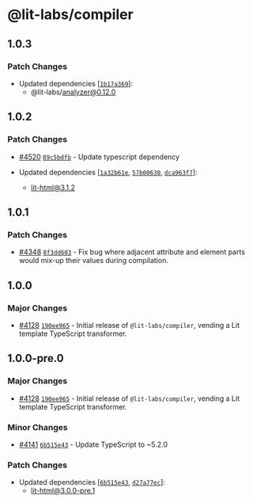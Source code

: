 # @lit-labs/compiler

## 1.0.3

### Patch Changes

- Updated dependencies [[`1b17a369`](https://github.com/lit/lit/commit/1b17a369f3ecf54d2617fe08b0d52fd0f993074b)]:
  - @lit-labs/analyzer@0.12.0

## 1.0.2

### Patch Changes

- [#4520](https://github.com/lit/lit/pull/4520) [`89c5bdfb`](https://github.com/lit/lit/commit/89c5bdfbc9bc9177f25d4d8f35e41e842afa0d63) - Update typescript dependency

- Updated dependencies [[`1a32b61e`](https://github.com/lit/lit/commit/1a32b61ecf09c2c2e6efac2735c2c627af793286), [`57b00630`](https://github.com/lit/lit/commit/57b006306c269bd835979935dae3062599c4fccf), [`dca963f7`](https://github.com/lit/lit/commit/dca963f7f5d2f7be91f2f073ebabe92d033b3a25)]:
  - lit-html@3.1.2

## 1.0.1

### Patch Changes

- [#4348](https://github.com/lit/lit/pull/4348) [`8f3dd603`](https://github.com/lit/lit/commit/8f3dd6039f867baf41b75b1b40bbac75f3fabe95) - Fix bug where adjacent attribute and element parts would mix-up their values
  during compilation.

## 1.0.0

### Major Changes

- [#4128](https://github.com/lit/lit/pull/4128) [`190ee965`](https://github.com/lit/lit/commit/190ee965df6d13ab9125f17034219478b5732a28) - Initial release of `@lit-labs/compiler`, vending a Lit template TypeScript transformer.

## 1.0.0-pre.0

### Major Changes

- [#4128](https://github.com/lit/lit/pull/4128) [`190ee965`](https://github.com/lit/lit/commit/190ee965df6d13ab9125f17034219478b5732a28) - Initial release of `@lit-labs/compiler`, vending a Lit template TypeScript transformer.

### Minor Changes

- [#4141](https://github.com/lit/lit/pull/4141) [`6b515e43`](https://github.com/lit/lit/commit/6b515e43c3a24cc8a593247d3aa72d81bcc724d5) - Update TypeScript to ~5.2.0

### Patch Changes

- Updated dependencies [[`6b515e43`](https://github.com/lit/lit/commit/6b515e43c3a24cc8a593247d3aa72d81bcc724d5), [`d27a77ec`](https://github.com/lit/lit/commit/d27a77ec3d3999e872df9218a2b07f90f22eb417)]:
  - lit-html@3.0.0-pre.1
